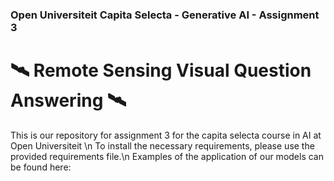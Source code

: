 ### Open Universiteit Capita Selecta - Generative AI - Assignment 3

# 🛰️ Remote Sensing Visual Question Answering 🛰️

This is our repository for assignment 3 for the capita selecta course in AI at Open Universiteit \n
To install the necessary requirements, please use the provided requirements file.\n
Examples of the application of our models can be found here: 
